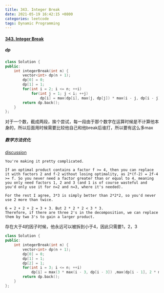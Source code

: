 ```yaml
---
title: 343. Integer Break
date: 2021-05-19 16:42:15 +0800
categories: leetcode
tags: Dynamic Programming
---
```

#### [343. Integer Break](https://leetcode.com/problems/integer-break/)

##### dp
```c++
class Solution {
public:
    int integerBreak(int n) {
        vector<int> dp(n + 1);
        dp[0] = 0;
        dp[1] = 1;
        for(int i = 2; i <= n; ++i)
            for(int j = 1; j < i; ++j)
                dp[i] = max(dp[i], max(j, dp[j]) * max(i - j, dp[i - j]));
        return dp.back();
    }
};
```

对于一个数，截成两段，挨个尝试，每一段由于那个数字在运算时候是不计算他本身的，所以后面用时候需要比较他自己和他break后谁打，所以要有这么多max


##### 数学方法优化
[discussion](https://leetcode.com/problems/integer-break/discuss/80721/Why-factor-2-or-3-The-math-behind-this-problem.)
```
You're making it pretty complicated.

If an optimal product contains a factor f >= 4, then you can replace it with factors 2 and f-2 without losing optimality, as 2*(f-2) = 2f-4 >= f. So you never need a factor greater than or equal to 4, meaning you only need factors 1, 2 and 3 (and 1 is of course wasteful and you'd only use it for n=2 and n=3, where it's needed).

For the rest I agree, 3*3 is simply better than 2*2*2, so you'd never use 2 more than twice.

6 = 2 + 2 + 2 = 3 + 3. But 2 * 2 * 2 < 3 * 3.
Therefore, if there are three 2's in the decomposition, we can replace them by two 3's to gain a larger product.
```

存在大于4的因子时候，他永远可以被拆到小于4，因此只需要1，2，3


```c++
class Solution {
public:
    int integerBreak(int n) {
        vector<int> dp(n + 1);
        dp[0] = 0;
        dp[1] = 1;
        dp[2] = 1;
        for(int i = 3; i <= n; ++i)
            dp[i] = max(3 * max(i - 3, dp[i - 3]) ,max(dp[i - 1], 2 * max(i - 2, dp[i - 2])));
        return dp.back();
    }
};
```
